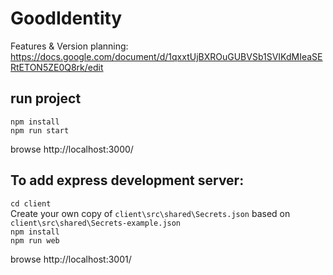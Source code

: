 # GoodIdentity

Features & Version planning: https://docs.google.com/document/d/1qxxtUjBXROuGUBVSb1SVIKdMIeaSERtETON5ZE0Q8rk/edit

## run project
`npm install`  
`npm run start`

browse http://localhost:3000/  

## To add express development server:
`cd client`  
Create your own copy of `client\src\shared\Secrets.json` based on `client\src\shared\Secrets-example.json`  
`npm install`  
`npm run web`  

browse http://localhost:3001/  
